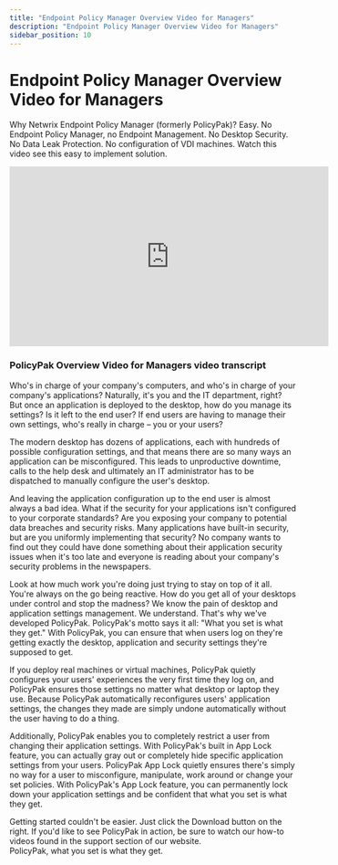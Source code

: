 ```yaml
---
title: "Endpoint Policy Manager Overview Video for Managers"
description: "Endpoint Policy Manager Overview Video for Managers"
sidebar_position: 10
---
```

# Endpoint Policy Manager Overview Video for Managers

Why Netwrix Endpoint Policy Manager (formerly PolicyPak)? Easy. No Endpoint Policy Manager, no
Endpoint Management. No Desktop Security. No Data Leak Protection. No configuration of VDI machines.
Watch this video see this easy to implement solution.

<iframe width="560" height="315" src="https://www.youtube.com/embed/LcXS5Q5Modo" title="Endpoint Policy Manager: Short Demo for Managers" frameborder="0" allow="accelerometer; autoplay; clipboard-write; encrypted-media; gyroscope; picture-in-picture; web-share" referrerpolicy="strict-origin-when-cross-origin" allowfullscreen="1"></iframe>

### PolicyPak Overview Video for Managers video transcript

Who's in charge of your company's computers, and who's in charge of your company's applications?
Naturally, it's you and the IT department, right? But once an application is deployed to the
desktop, how do you manage its settings? Is it left to the end user? If end users are having to
manage their own settings, who's really in charge – you or your users?

The modern desktop has dozens of applications, each with hundreds of possible configuration
settings, and that means there are so many ways an application can be misconfigured. This leads to
unproductive downtime, calls to the help desk and ultimately an IT administrator has to be
dispatched to manually configure the user's desktop.

And leaving the application configuration up to the end user is almost always a bad idea. What if
the security for your applications isn't configured to your corporate standards? Are you exposing
your company to potential data breaches and security risks. Many applications have built-in
security, but are you uniformly implementing that security? No company wants to find out they could
have done something about their application security issues when it's too late and everyone is
reading about your company's security problems in the newspapers.

Look at how much work you're doing just trying to stay on top of it all. You're always on the go
being reactive. How do you get all of your desktops under control and stop the madness? We know the
pain of desktop and application settings management. We understand. That's why we've developed
PolicyPak. PolicyPak's motto says it all: "What you set is what they get." With PolicyPak, you can
ensure that when users log on they're getting exactly the desktop, application and security settings
they're supposed to get.

If you deploy real machines or virtual machines, PolicyPak quietly configures your users'
experiences the very first time they log on, and PolicyPak ensures those settings no matter what
desktop or laptop they use. Because PolicyPak automatically reconfigures users' application
settings, the changes they made are simply undone automatically without the user having to do a
thing.

Additionally, PolicyPak enables you to completely restrict a user from changing their application
settings. With PolicyPak's built in App Lock feature, you can actually gray out or completely hide
specific application settings from your users. PolicyPak App Lock quietly ensures there's simply no
way for a user to misconfigure, manipulate, work around or change your set policies. With
PolicyPak's App Lock feature, you can permanently lock down your application settings and be
confident that what you set is what they get.

Getting started couldn't be easier. Just click the Download button on the right. If you'd like to
see PolicyPak in action, be sure to watch our how-to videos found in the support section of our
website.  
PolicyPak, what you set is what they get.
